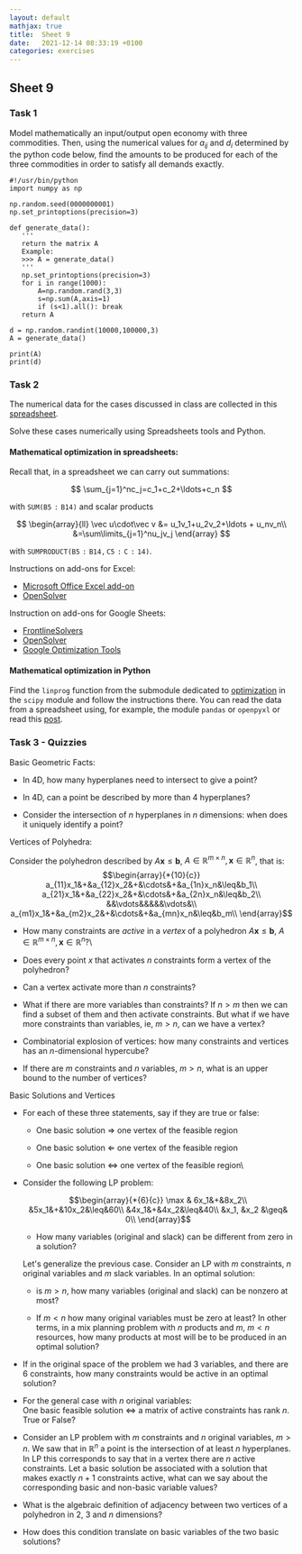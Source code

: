 ```yaml
---
layout: default
mathjax: true
title:  Sheet 9 
date:   2021-12-14 08:33:19 +0100
categories: exercises 
---
```


## Sheet 9


### Task 1

Model mathematically an input/output open economy with three
commodities. Then, using the numerical values for $a_{ij}$ and $d_i$
determined by the python code below, find the amounts to be produced
for each of the three commodities in order to satisfy all demands
exactly.


```
#!/usr/bin/python
import numpy as np

np.random.seed(0000000001)
np.set_printoptions(precision=3)

def generate_data():
   '''
   return the matrix A
   Example:
   >>> A = generate_data()
   '''
   np.set_printoptions(precision=3)
   for i in range(1000):
       A=np.random.rand(3,3)
       s=np.sum(A,axis=1)
       if (s<1).all(): break
   return A

d = np.random.randint(10000,100000,3)
A = generate_data()

print(A)
print(d)
```



### Task 2

The numerical data for the cases discussed in class are collected in
this
[spreadsheet](https://docs.google.com/spreadsheets/d/1yWCM0e-qjshjL0IHv8KbbM2csX-Lvi-Wl3nM707f6ac/edit?usp=sharing).


Solve these cases numerically using Spreadsheets tools and Python.

#### Mathematical optimization in spreadsheets:

Recall that, in a spreadsheet we can carry out summations:

$$
\sum_{j=1}^nc_j=c_1+c_2+\ldots+c_n
$$

with $\mathtt{SUM(B5:B14)}$
and scalar products

$$
\begin{array}{ll}
\vec u\cdot\vec v &= u_1v_1+u_2v_2+\ldots + u_nv_n\\
&=\sum\limits_{j=1}^nu_jv_j
\end{array}
$$

with $\mathtt{SUMPRODUCT(B5:B14,C5:C:14)}$.

Instructions on add-ons for Excel:

- [Microsoft Office Excel add-on](https://support.office.com/en-gb/article/Load-the-Solver-Add-in-in-Excel-612926fc-d53b-46b4-872c-e24772f078ca?ui=en-US&rs=en-GB&ad=GB)
- [OpenSolver](https://opensolver.org/)


Instruction on add-ons for Google Sheets:


- [FrontlineSolvers](https://www.solver.com/)
- [OpenSolver](https://opensolver.org/opensolver-for-google-sheets/)
- [Google Optimization Tools](https://developers.google.com/optimization/lp/add-on)


#### Mathematical optimization in Python 

Find the `linprog` function from the submodule dedicated to
[optimization](https://docs.scipy.org/doc/scipy/reference/tutorial/optimize.html)
in the `scipy` module and follow the instructions there. You can read
the data from a spreadsheet using, for example, the module `pandas` or
`openpyxl` or read this
[post](https://towardsdatascience.com/read-excel-files-with-python-1000x-faster-407d07ad0ed8).



### Task 3 - Quizzies

Basic Geometric Facts:

-   In 4D, how many hyperplanes need to intersect to give a point?

-   In 4D, can a point be described by more than 4 hyperplanes?

-   Consider the intersection of $n$ hyperplanes in $n$ dimensions: when
    does it uniquely identify a point?

Vertices of Polyhedra:

Consider the polyhedron described by
$A{\mathbf{x}}\leq {\mathbf{b}}$, $A\in
{\mathbb{R}}^{m\times n}, {\mathbf{x}} \in {\mathbb{R}}^n$,
that is: $$\begin{array}{*{10}{c}}
a_{11}x_1&+&a_{12}x_2&+&\cdots&+&a_{1n}x_n&\leq&b_1\\
a_{21}x_1&+&a_{22}x_2&+&\cdots&+&a_{2n}x_n&\leq&b_2\\
&&\vdots&&&&&\vdots&\\
a_{m1}x_1&+&a_{m2}x_2&+&\cdots&+&a_{mn}x_n&\leq&b_m\\
\end{array}$$

-   How many constraints are *active* in a *vertex* of a polyhedron
    $A{\mathbf{x}}\leq {\mathbf{b}}$,
    $A\in {\mathbb{R}}^{m\times n}, {\mathbf{x}} \in {\mathbb{R}}^n$?\

-   Does every point $x$ that activates $n$ constraints form a vertex of
    the polyhedron?

-   Can a vertex activate more than $n$ constraints?


-   What if there are more variables than constraints? If $n>m$ then
    we can find a subset of them and then activate constraints. But
    what if we have more constraints than variables, ie, $m>n$, can we
    have a vertex?

-   Combinatorial explosion of vertices: how many constraints and
    vertices has an $n$-dimensional hypercube?

-   If there are $m$ constraints and $n$ variables, $m>n$, what is an
    upper bound to the number of vertices?

Basic Solutions and Vertices

-   For each of these three statements, say if they are true or false:

    -   One basic solution $\Longrightarrow$ one vertex of the feasible region

    -   One basic solution $\Longleftarrow$ one vertex of the feasible region

    -   One basic solution $\Longleftrightarrow$ one vertex of the feasible
        region\

-   Consider the following LP problem:

    $$\begin{array}{*{6}{c}}
    \max & 6x_1&+&8x_2\\
    &5x_1&+&10x_2&\leq&60\\
    &4x_1&+&4x_2&\leq&40\\
    &x_1, &x_2 &\geq& 0\\
    \end{array}$$

    -   How many variables (original and slack) can be different from
        zero in a solution?

    Let's generalize the previous case. Consider an LP with $m$
    constraints, $n$ original variables and $m$ slack variables. In an
    optimal solution:

    -   is $m>n$, how many variables (original and slack) can be nonzero
        at most?

    -   If $m<n$ how many original variables must be zero at least? In
        other terms, in a mix planning problem with $n$ products and
        $m$, $m<n$ resources, how many products at most will be to be
        produced in an optimal solution?



-   If in the original space of the problem we had 3 variables, and
    there are 6 constraints, how many constraints would be active in
    an optimal solution?


-   For the general case with $n$ original variables:\
    One basic feasible solution $\Longleftrightarrow$ a matrix of active
    constraints has rank $n$. True or False?


-   Consider an LP problem with $m$ constraints and $n$ original
    variables, $m>n$. We saw that in $\mathbb{R}^n$ a point is the
    intersection of at least $n$ hyperplanes. In LP this corresponds
    to say that in a vertex there are $n$ active constraints. Let a
    basic solution be associated with a solution that makes exactly
    $n+1$ constraints active, what can we say about the corresponding
    basic and non-basic variable values?

-   What is the algebraic definition of adjacency between two vertices
    of a polyhedron in $2$, $3$ and $n$ dimensions?

-   How does this condition translate on basic variables of the two basic solutions?
